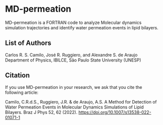 # MD-permeation

MD-permeation is a FORTRAN code to analyze Molecular dynamics simulation trajectories and identify water permeation events in lipid bilayers.   



## List of Authors      

   Carlos R. S. Camilo, José R. Ruggiero, and Alexandre S. de Araujo    
   Department of Physics, IBILCE, São Paulo State University (UNESP)  



## Citation

   If you use MD-permeation in your research, we ask that you cite the following article:  

   Camilo, C.R.d.S., Ruggiero, J.R. & de Araujo, A.S. A Method for Detection of Water Permeation Events in Molecular Dynamics Simulations of Lipid Bilayers. Braz J Phys 52, 62 (2022). https://doi.org/10.1007/s13538-022-01071-1
